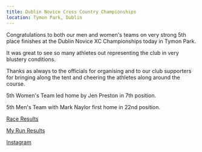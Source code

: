 ```yaml
---
title: Dublin Novice Cross Country Championships
location: Tymon Park, Dublin
---
```


Congratulations to both our men and women's teams on very strong 5th place finishes at the Dublin Novice XC Championships today in Tymon Park.

It was great to see so many athletes out representing the club in very blustery conditions.

Thanks as always to the officials for organising and to our club supporters for bringing along the tent and cheering the athletes along around the course.

5th Women's Team led home by Jen Preston in 7th position.

5th Men's Team with Mark Naylor first home in 22nd position.

<a href="/races/2022-10-09-Dublin-Novice-XC/" target="_blank" rel="noopener noreferrer">Race Results</a>

<a href="https://www.myrunresults.com/events/dublin_novice_xc_championship/4599/results/" target="_blank" rel="noopener noreferrer">My Run Results</a>

<a href="https://www.instagram.com/p/CjgPDNOM5BP/" target="_blank" rel="noopener noreferrer">Instagram</a>